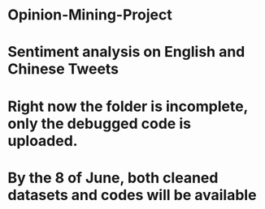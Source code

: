 # Opinion-Mining-Project
# Sentiment analysis on English and Chinese Tweets
# Right now the folder is incomplete, only the debugged code is uploaded. 
# By the 8 of June, both cleaned datasets and codes will be available
